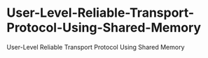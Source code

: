 # User-Level-Reliable-Transport-Protocol-Using-Shared-Memory
User-Level Reliable Transport Protocol Using Shared Memory
